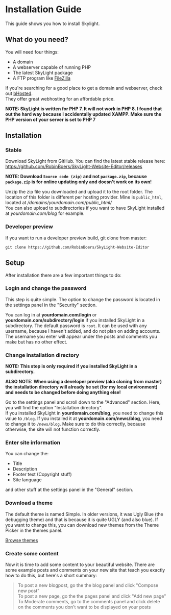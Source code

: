 # Installation Guide

This guide shows you how to install Skylight.

## What do you need?

You will need four things: 

- A domain
- A webserver capable of running PHP
- The latest SkyLight package
- A FTP program like [FileZilla](https://filezilla-project.org/)

If you're searching for a good place to get a domain and webserver, check out [bHosted](https://www.bhosted.nl?ref=97f4c4a4b13e269e12cfd4f0352ba527).  
They offer great webhosting for an affordable price.

**NOTE: SkyLight is written for PHP 7. It will not work in PHP 8. I found that out the hard way because I accidentally updated XAMPP. Make sure the PHP version of your server is set to PHP 7**

## Installation

### Stable

Download SkyLight from GitHub. You can find the latest stable release here:  
<https://github.com/RobinBoers/SkyLight-Website-Editor/releases>

**NOTE: Download `Source code (zip)` and not `package.zip`, because `package.zip` is for online updating only and doesn't work on its own!**

Unzip the zip file you downloaded and upload it to the root folder. The location of this folder is different per hosting provider. Mine is `public_html`, located at _/domains/yourdomain.com/public_html/_   
You can also upload to subdirectories if you want to have SkyLight installed at _yourdomain.com/blog_ for example.

### Developer preview

If you want to run a developer preview build, git clone from master:

```
git clone https://github.com/RobinBoers/SkyLight-Website-Editor
```  

## Setup

After installation there are a few important things to do:

### Login and change the password

This step is quite simple. The option to change the password is located in the settings panel in the "Security" section. 

You can log in at **yourdomain.com/login** or **yourdomain.com/subdirectory/login** if you installed SkyLight in a subdirectory. The default password is `root`. It can be used with any username, because I haven't added, and do not plan on adding accounts. The username you enter will appear under the posts and comments you make but has no other effect.

### Change installation directory

**NOTE: This step is only required if you installed SkyLight in a subdirectory.**

**ALSO NOTE: When using a developer preview (aka cloning from master) the installation directory will already be set (for my local environment) and needs to be changed before doing anything else!**

Go to the settings panel and scroll down to the "Advanced" section. Here, you will find the option "Installation directory".  
If you installed SkyLight in **yourdomain.com/blog**, you need to change this value to `/blog`. If you installed it at **yourdomain.com/news/blog**, you need to change it to `/news/blog`. Make sure to do this correctly, because otherwise, the site will not function correctly.

### Enter site information

You can change the:

- Title
- Description
- Footer text (Copyright stuff)
- Site language

and other stuff at the settings panel in the "General" section.

### Download a theme

The default theme is named Simple. In older versions, it was Ugly Blue (the debugging theme) and that is because it is quite UGLY (and also blue). If you want to change this, you can download new themes from the Theme Picker in the themes panel.

[Browse themes](https://robinboers.github.io/SkyLight-themelibrary/)

### Create some content

Now it is time to add some content to your beautiful website. There are some example posts and comments on your new site that teach you exactly how to do this, but here's  a short summary:

> To post a new blogpost, go the the blog panel and click "Compose new post"  
> To post a new page, go the the pages panel and click "Add new page"  
> To Moderate comments, go to the comments panel and click delete on the comments you don't want to be displayed on your posts
